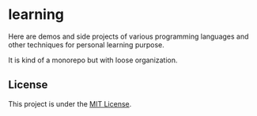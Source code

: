 # learning

Here are demos and side projects of various programming languages and other techniques for personal learning purpose.

It is kind of a monorepo but with loose organization.

## License

This project is under the [MIT License](https://github.com/Hyperzsb/learning/blob/main/LICENSE).

